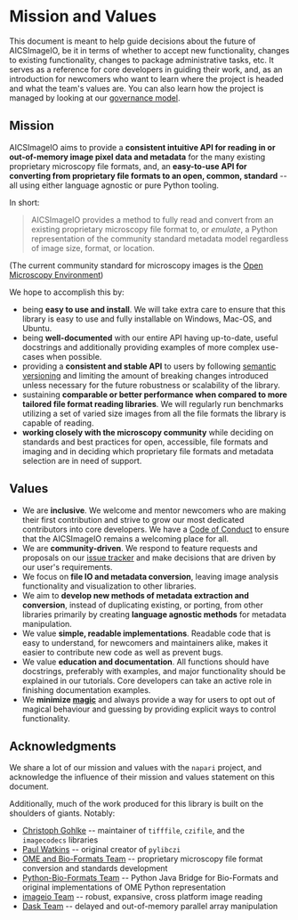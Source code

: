 # Mission and Values

This document is meant to help guide decisions about the future of AICSImageIO, be it
in terms of whether to accept new functionality, changes to existing functionality,
changes to package administrative tasks, etc. It serves as a reference for core
developers in guiding their work, and, as an introduction for newcomers who want to
learn where the project is headed and what the team's values are. You can also learn
how the project is managed by looking at our [governance model](./GOVERNANCE.md).

## Mission

AICSImageIO aims to provide a **consistent intuitive API for reading in or out-of-memory
image pixel data and metadata** for the many existing proprietary microscopy file
formats, and, an **easy-to-use API for converting from proprietary file formats to an
open, common, standard** -- all using either language agnostic or pure Python tooling.

In short:
> AICSImageIO provides a method to fully read and convert from an existing proprietary
> microscopy file format to, or _emulate_, a Python representation of the community
> standard metadata model regardless of image size, format, or location.

(The current community standard for microscopy images is the
[Open Microscopy Environment](https://www.openmicroscopy.org/))

We hope to accomplish this by:
* being **easy to use and install**. We will take extra care to ensure that this library
is easy to use and fully installable on Windows, Mac-OS, and Ubuntu.
* being **well-documented** with our entire API having up-to-date, useful docstrings
and additionally providing examples of more complex use-cases when possible.
* providing a **consistent and stable API** to users by following
[semantic versioning](https://semver.org/) and limiting the amount of breaking changes
introduced unless necessary for the future robustness or scalability of the library.
* sustaining **comparable or better performance when compared to more tailored file
format reading libraries**. We will regularly run benchmarks utilizing a set of varied
size images from all the file formats the library is capable of reading.
* **working closely with the microscopy community** while deciding on standards and best
practices for open, accessible, file formats and imaging and in deciding which
proprietary file formats and metadata selection are in need of support.

## Values
* We are **inclusive**. We welcome and mentor newcomers who are making their first
contribution and strive to grow our most dedicated contributors into core developers. We
have a [Code of Conduct](./CODE_OF_CONDUCT.md) to ensure that the AICSImageIO remains
a welcoming place for all.
* We are **community-driven**. We respond to feature requests and proposals on our
[issue tracker](https://github.com/AllenCellModeling/aicsimageio/issues) and make
decisions that are driven by our user's requirements.
* We focus on **file IO and metadata conversion**, leaving image analysis functionality
and visualization to other libraries.
* We aim to **develop new methods of metadata extraction and conversion**, instead of
duplicating existing, or porting, from other libraries primarily by creating **language
agnostic methods** for metadata manipulation.
* We value **simple, readable implementations**. Readable code that is easy to
understand, for newcomers and maintainers alike, makes it easier to contribute new code
as well as prevent bugs.
* We value **education and documentation**. All functions should have docstrings,
preferably with examples, and major functionality should be explained in our tutorials.
Core developers can take an active role in finishing documentation examples.
* We **minimize [magic](https://en.wikipedia.org/wiki/Magic_(programming))** and always
provide a way for users to opt out of magical behaviour and guessing by providing
explicit ways to control functionality.

## Acknowledgments
We share a lot of our mission and values with the `napari` project, and acknowledge the
influence of their mission and values statement on this document.

Additionally, much of the work produced for this library is built on the shoulders of
giants. Notably:
* [Christoph Gohlke](https://www.lfd.uci.edu/~gohlke/) -- maintainer of `tifffile`,
`czifile`, and the `imagecodecs` libraries
* [Paul Watkins](https://github.com/elhuhdron) -- original creator of `pylibczi`
* [OME and Bio-Formats Team](https://github.com/ome/bioformats) -- proprietary
microscopy file format conversion and standards development
* [Python-Bio-Formats Team](https://github.com/CellProfiler/python-bioformats) --
Python Java Bridge for Bio-Formats and original implementations of OME Python
representation
* [imageio Team](https://github.com/imageio/imageio) -- robust, expansive, cross
platform image reading
* [Dask Team](https://dask.org/) -- delayed and out-of-memory parallel array
manipulation
